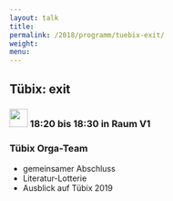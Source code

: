 ```yaml
---
layout: talk
title:
permalink: /2018/programm/tuebix-exit/
weight: 
menu:
---
```

## Tübix: exit

### <img height = "32" src="../../../images/talk2.svg"> 18:20 bis 18:30 in Raum V1

### Tübix Orga-Team

* gemeinsamer Abschluss
* Literatur-Lotterie
* Ausblick auf Tübix 2019
